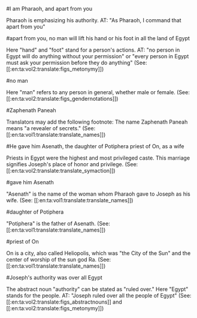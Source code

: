 #I am Pharaoh, and apart from you

Pharaoh is emphasizing his authority. AT: "As Pharaoh, I command that apart from you"

#apart from you, no man will lift his hand or his foot in all the land of Egypt

Here "hand" and "foot" stand for a person's actions. AT: "no person in Egypt will do anything without your permission" or "every person in Egypt must ask your permission before they do anything" (See: [[:en:ta:vol2:translate:figs_metonymy]])

#no man

Here "man" refers to any person in general, whether male or female. (See: [[:en:ta:vol2:translate:figs_gendernotations]])

#Zaphenath Paneah

Translators may add the following footnote: The name Zaphenath Paneah means "a revealer of secrets." (See: [[:en:ta:vol1:translate:translate_names]])

#He gave him Asenath, the daughter of Potiphera priest of On, as a wife

Priests in Egypt were the highest and most privileged caste. This marriage signifies Joseph's place of honor and privilege. (See: [[:en:ta:vol2:translate:translate_symaction]])

#gave him Asenath

"Asenath" is the name of the woman whom Pharaoh gave to Joseph as his wife. (See: [[:en:ta:vol1:translate:translate_names]])

#daughter of Potiphera

"Potiphera" is the father of Asenath. (See: [[:en:ta:vol1:translate:translate_names]])

#priest of On

On is a city, also called Heliopolis, which was "the City of the Sun" and the center of worship of the sun god Ra. (See: [[:en:ta:vol1:translate:translate_names]])

#Joseph's authority was over all Egypt

The abstract noun "authority" can be stated as "ruled over." Here "Egypt" stands for the people. AT: "Joseph ruled over all the people of Egypt" (See: [[:en:ta:vol2:translate:figs_abstractnouns]] and [[:en:ta:vol2:translate:figs_metonymy]])